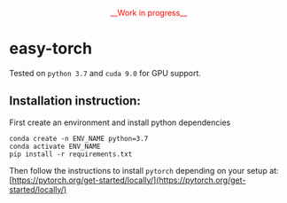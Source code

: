 <p align="center"><span style="color:red">__Work in progress__</span></p>

# easy-torch

Tested on `python 3.7` and `cuda 9.0` for GPU support.

## Installation instruction:

First create an environment and install python dependencies
```
conda create -n ENV_NAME python=3.7
conda activate ENV_NAME
pip install -r requirements.txt
```
Then follow the instructions to install ```pytorch``` depending on your setup at: [https://pytorch.org/get-started/locally/](https://pytorch.org/get-started/locally/)

